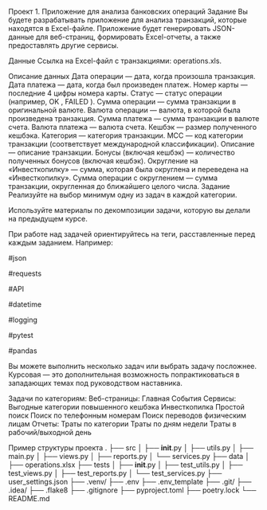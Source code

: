 Проект 1. Приложение для анализа банковских операций
Задание
Вы будете разрабатывать приложение для анализа транзакций, которые находятся в Excel-файле. Приложение будет генерировать
JSON-данные для веб-страниц, формировать Excel-отчеты, а также предоставлять другие сервисы.

Данные
Ссылка на Excel-файл c транзакциями: operations.xls.

 
Описание данных
Дата операции — дата, когда произошла транзакция.
Дата платежа — дата, когда был произведен платеж.
Номер карты — последние 4 цифры номера карты.
Статус — статус операции (например, 
OK
, 
FAILED
).
Сумма операции — сумма транзакции в оригинальной валюте.
Валюта операции — валюта, в которой была произведена транзакция.
Сумма платежа — сумма транзакции в валюте счета.
Валюта платежа — валюта счета.
Кешбэк — размер полученного кешбэка.
Категория — категория транзакции.
MCC — код категории транзакции (соответствует международной классификации).
Описание — описание транзакции.
Бонусы (включая кешбэк) — количество полученных бонусов (включая кешбэк).
Округление на «Инвесткопилку» — сумма, которая была округлена и переведена на «Инвесткопилку».
Сумма операции с округлением — сумма транзакции, округленная до ближайшего целого числа.
Задание
Реализуйте на выбор минимум одну из задач в каждой категории.

Используйте материалы по декомпозиции задачи, которую вы делали на предыдущем курсе.

При работе над задачей ориентируйтесь на теги, расставленные перед каждым заданием. Например:

#json
 
#requests
 
#API
 
#datetime
 
#logging
 
#pytest
 
#pandas

Вы можете выполнить несколько задач или выбрать задачу посложнее. 
Курсовая — это дополнительная возможность попрактиковаться в западающих темах под руководством наставника.

Задачи по категориям:
Веб-страницы:
Главная
События
Сервисы:
Выгодные категории повышенного кешбэка
Инвесткопилка
Простой поиск
Поиск по телефонным номерам
Поиск переводов физическим лицам
Отчеты:
Траты по категории
Траты по дням недели
Траты в рабочий/выходной день

Пример структуры проекта
.
├── src
│ ├── __init__.py
│ ├── utils.py
│ ├── main.py
│ ├── views.py
│ ├── reports.py
│ └── services.py
├── data
│ ├── operations.xlsx
├── tests
│ ├── __init__.py
│ ├── test_utils.py
│ ├── test_views.py
│ ├── test_reports.py
│ └── test_services.py
├── user_settings.json
├── .venv/
├── .env
├── .env_template
├── .git/
├── .idea/
├── .flake8
├── .gitignore
├── pyproject.toml
├── poetry.lock
└── README.md